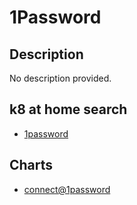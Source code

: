 # 1Password

## Description

No description provided.

## k8 at home search

- [1password](https://nanne.dev/k8s-at-home-search/#/1password)

## Charts

- [connect@1password](https://1password.github.io/connect-helm-charts/)
